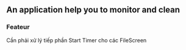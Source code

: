 ﻿## An application help you to monitor and clean
### Feateur
Cần phải xử lý tiếp phần Start Timer cho các FileScreen